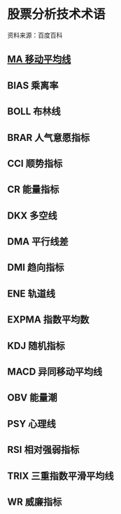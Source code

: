 # 股票分析技术术语

资料来源：百度百科

## [MA 移动平均线](ma.md)
## BIAS 乘离率
## BOLL 布林线
## BRAR 人气意愿指标
## CCI 顺势指标
## CR 能量指标
## DKX 多空线
## DMA 平行线差
## DMI 趋向指标
## ENE 轨道线
## EXPMA 指数平均数
## KDJ 随机指标
## MACD 异同移动平均线
## OBV 能量潮
## PSY 心理线
## RSI 相对强弱指标
## TRIX 三重指数平滑平均线
## WR 威廉指标
